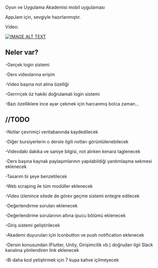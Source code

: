 Oyun ve Uygulama Akademisi mobil uygulaması

AppJam için, sevgiyle hazırlanmıştır.

Video:

[![IMAGE ALT TEXT](http://img.youtube.com/vi/mnOesnFVh1o/0.jpg)](https://www.youtube.com/watch?v=mnOesnFVh1o "AppJam uygulaması")

## Neler var? 

-Gerçek login  sistemi

-Ders videolarına erişim

-Video başına not alma özelliği 

-Gerrrrçek öz hakiki doğrulamalı login sistemi

-Bazı özelliklere ince ayar çekmek için harcanmış bolca zaman... 



## //TODO 
-Notlar çevrimiçi veritabanında kaydedilecek

-Diğer bursiyerlerin o dersle ilgili notları görüntülenebilecek

-Videodaki dakika ve saniye bilgisi, not alırken kenara taglenecek

-Ders başına kaynak paylaşımlarının yapılabildiği yardımlaşma sekmesi eklenecek

-Tasarım bi şeye benzetilecek

-Web scraping ile tüm modüller eklenecek

-Video izlenince sitede de görev geçme sistemi entegre edilecek

-Değerlendirme soruları eklenecek

-Değerlendirme sorularının altına ipucu bölümü eklenecek

-Giriş sistemi geliştirilecek

-Akademi duyuruları için Iconbutton ve push notification eklenecek

-Dersin konusundan (Flutter, Unity, Girişimcilik vb.) doğrudan ilgii Slack kanalına yönlendiren link eklenecek

-Bi daha kod yetiştirmek için 7 kupa kahve içilmeyecek
